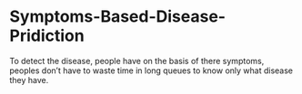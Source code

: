 # Symptoms-Based-Disease-Pridiction
To detect the disease, people have on the basis of there symptoms, peoples don’t have to waste time in long queues to know only what disease they have.
